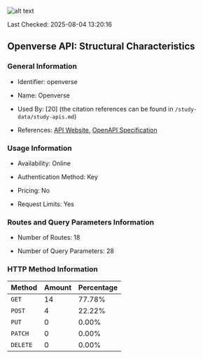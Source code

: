![alt text](https://img.shields.io/badge/OpenAPI_Specification-Valid-brightgreen.svg)

Last Checked: 2025-08-04 13:20:16

## Openverse API: Structural Characteristics

### General Information

- Identifier: openverse

- Name: Openverse

- Used By: [20] (the citation references can be found in `/study-data/study-apis.md`)

- References: [API Website](https://api.openverse.org), [OpenAPI Specification](https://api.openverse.org/v1/schema)

### Usage Information

- Availability: Online

- Authentication Method: Key

- Pricing: No

- Request Limits: Yes

### Routes and Query Parameters Information

- Number of Routes: 18

- Number of Query Parameters: 28

### HTTP Method Information

| Method | Amount | Percentage |
|--------|--------|------------|
| `GET` | 14 | 77.78% |
| `POST` | 4 | 22.22% |
| `PUT` | 0 | 0.00% |
| `PATCH` | 0 | 0.00% |
| `DELETE` | 0 | 0.00% |
